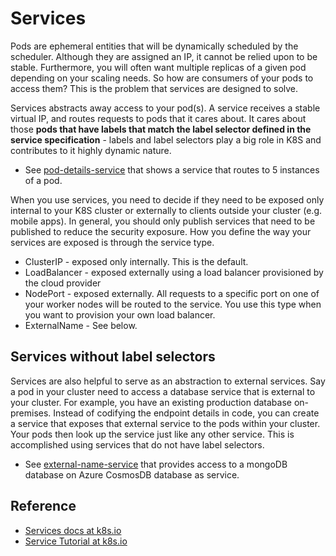 # Services #

Pods are ephemeral entities that will be dynamically scheduled by the scheduler.  Although they are assigned an IP, it cannot be relied upon to be stable.  Furthermore, you will often want multiple replicas of a given pod depending on your scaling needs.  So how are consumers of your pods to access them?  This is the problem that services are designed to solve.

Services abstracts away access to your pod(s).  A service receives a stable virtual IP, and routes requests to pods that it cares about.  It cares about those **pods that have labels that match the label selector defined in the service specification** - labels and label selectors play a big role in K8S and contributes to it highly dynamic nature.

* See [pod-details-service](./pod-details-service.yml) that shows a service that routes to 5 instances of a pod.

When you use services, you need to decide if they need to be exposed only internal to your K8S cluster or externally to clients outside your cluster (e.g. mobile apps).  In general, you should only publish services that need to be published to reduce the security exposure.  How you define the way your services are exposed is through the service type.

* ClusterIP - exposed only internally.  This is the default.
* LoadBalancer - exposed externally using a load balancer provisioned by the cloud provider
* NodePort - exposed externally.  All requests to a specific port on one of your worker nodes will be routed to the service.  You use this type when you want to provision your own load balancer. 
* ExternalName - See below.

## Services without label selectors ##

Services are also helpful to serve as an abstraction to external services. Say a pod in your cluster need to access a database service that is external to your cluster.  For example, you have an existing production database on-premises.  Instead of codifying the endpoint details in code, you can create a service that exposes that external service to the pods within your cluster.  Your pods then look up the service just like any other service.  This is accomplished using services that do not have label selectors. 

* See [external-name-service](./external-name-service.yml) that provides access to a mongoDB database on Azure CosmosDB database as service.

## Reference ##
- [Services docs at k8s.io](https://kubernetes.io/docs/concepts/services-networking/service/)
- [Service Tutorial at k8s.io](https://kubernetes.io/docs/tasks/access-application-cluster/service-access-application-cluster/)